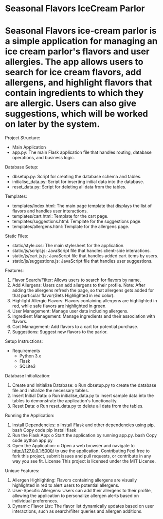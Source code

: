 
# Seasonal Flavors IceCream Parlor
# Seasonal Flavors ice-cream parlor is a simple application for managing an ice cream parlor's flavors and user allergies. The app allows users to search for ice cream flavors, add allergens, and highlight flavors that contain ingredients to which they are allergic. Users can also give suggestions, which will be worked on later by the system.

Project Structure:
* Main Application
* app.py: The main Flask application file that handles routing, database operations, and business logic.

Database Setup:
* dbsetup.py: Script for creating the database schema and tables.
* initialise_data.py: Script for inserting initial data into the database.
* reset_data.py: Script for deleting all data from the tables.

Templates:
* templates/index.html: The main page template that displays the list of flavors and handles user interactions.
* templates/cart.html: Template for the cart page.
* templates/suggestions.html: Template for the suggestions page.
* templates/allergens.html: Template for the allergens page.

Static Files:
* static/style.css: The main stylesheet for the application.
* static/js/script.js: JavaScript file that handles client-side interactions.
* static/js/cart.js.js: JavaScript file that handles added cart items by users.
* static/js/suggestions.js: JavaScript file that handles user suggestions.


Features:
1.	Flavor Search/Filter: Allows users to search for flavors by name.
2.	Add Allergens: Users can add allergens to their profile. 
    Note: After adding the allergens refresh the page, so that allergens gets added for that particular flavor(Gets Highlighted in red color).
3.	Highlight Allergic Flavors: Flavors containing allergens are highlighted in red, while safe flavors are highlighted in green.
4.	User Management: Manage user data including allergens.
5.	Ingredient Management: Manage ingredients and their association with flavors.
6.	Cart Management: Add flavors to a cart for potential purchase.
7.	Suggestions: Suggest new flavors to the parlor.

Setup Instructions:
* Requirements
    * Python 3.x
    * Flask
    * SQLite3
  
Database Initialization:
1.	Create and Initialize Database:
    o	Run dbsetup.py to create the database file and initialize the necessary tables.
2.	Insert Initial Data:
    o	Run initialise_data.py to insert sample data into the tables to demonstrate the application's functionality.
3.	Reset Data:
    o	Run reset_data.py to delete all data from the tables.
  	
Running the Application:
1.	Install Dependencies:
    o	Install Flask and other dependencies using pip.
bash
Copy code
pip install flask
2.	Run the Flask App:
o	Start the application by running app.py.
bash
Copy code
python app.py
3.	Open the Application:
o	Open a web browser and navigate to http://127.0.0.1:5000/ to use the application.
Contributing
Feel free to fork this project, submit issues and pull requests, or contribute in any way you see fit.
License
This project is licensed under the MIT License.


Unique Features:
1.	Allergen Highlighting: Flavors containing allergens are visually highlighted in red to alert users to potential allergens.
2.	User-Specific Allergens: Users can add their allergens to their profile, allowing the application to personalize allergen alerts based on individual preferences.
3.	Dynamic Flavor List: The flavor list dynamically updates based on user interactions, such as search/filter queries and allergen additions.

